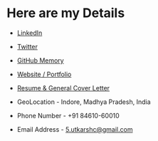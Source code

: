 # Here are my Details

- [LinkedIn](https://www.linkedin.com/in/5utkarshc/)
- [Twitter](https://twitter.com/JammUtkarsh)
- [GitHub Memory](https://githubmemory.com/@JammUtkarsh)
- [Website / Portfolio](https://utkarshchourasia.in/)
- [Resume & General Cover Letter](https://drive.google.com/drive/folders/1ci7ngCK4trDgoGHongJxUamzC4hm0AqE?usp=sharing)

- GeoLocation - Indore, Madhya Pradesh, India
- Phone Number - +91 84610-60010
- Email Address - 5.utkarshc@gmail.com

